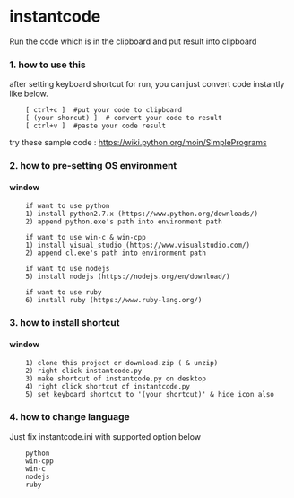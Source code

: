 # instantcode
Run the code which is in the clipboard and put result into clipboard


### 1. how to use this

after setting keyboard shortcut for run, 
you can just convert code instantly like below.

        [ ctrl+c ]  #put your code to clipboard 
        [ (your shorcut) ]  # convert your code to result
        [ ctrl+v ]  #paste your code result  

try these sample code : https://wiki.python.org/moin/SimplePrograms

### 2. how to pre-setting OS environment

#### window

        if want to use python
        1) install python2.7.x (https://www.python.org/downloads/)
        2) append python.exe's path into environment path
        
        if want to use win-c & win-cpp
        1) install visual_studio (https://www.visualstudio.com/)
        2) append cl.exe's path into environment path
        
        if want to use nodejs
        5) install nodejs (https://nodejs.org/en/download/)
        
        if want to use ruby
        6) install ruby (https://www.ruby-lang.org/)

### 3. how to install shortcut

#### window

        1) clone this project or download.zip ( & unzip)
        2) right click instantcode.py
        3) make shortcut of instantcode.py on desktop
        4) right click shortcut of instantcode.py
        5) set keyboard shortcut to '(your shortcut)' & hide icon also

### 4. how to change language

Just fix instantcode.ini with supported option below

        python
        win-cpp
        win-c
        nodejs
        ruby
